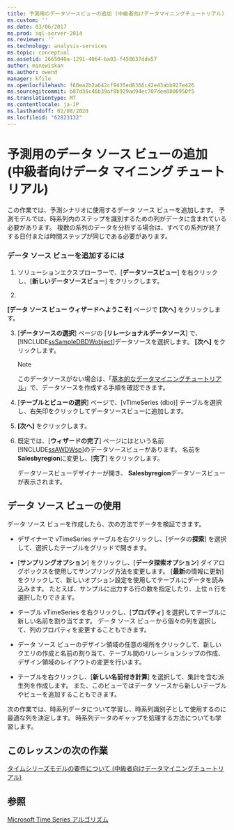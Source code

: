 ```yaml
---
title: 予測用のデータソースビューの追加 (中級者向けデータマイニングチュートリアル) |Microsoft Docs
ms.custom: ''
ms.date: 03/06/2017
ms.prod: sql-server-2014
ms.reviewer: ''
ms.technology: analysis-services
ms.topic: conceptual
ms.assetid: 2665040a-1291-4064-ba01-f458637dda57
author: minewiskan
ms.author: owend
manager: kfile
ms.openlocfilehash: f60ea2b2a642cf9435ed8366c42e43abb927e426
ms.sourcegitcommit: b87d36c46b39af8b929ad94ec707dee8800950f5
ms.translationtype: MT
ms.contentlocale: ja-JP
ms.lasthandoff: 02/08/2020
ms.locfileid: "62823132"
---
```

# <a name="adding-a-data-source-view-for-forecasting-intermediate-data-mining-tutorial"></a>予測用のデータ ソース ビューの追加 (中級者向けデータ マイニング チュートリアル)
  この作業では、予測シナリオに使用するデータ ソース ビューを追加します。 予測モデルでは、時系列内のステップを識別するための列がデータに含まれている必要があります。 複数の系列のデータを分析する場合は、すべての系列が終了する日付または時間ステップが同じである必要があります。  
  
### <a name="to-add-a-data-source-view"></a>データ ソース ビューを追加するには  
  
1.  ソリューションエクスプローラーで、[**データソースビュー**] を右クリックし、[**新しいデータソースビュー**] をクリックします。  
  
2.  
  **[データ ソース ビュー ウィザードへようこそ]** ページで **[次へ]** をクリックします。  
  
3.  [**データソースの選択**] ページの [**リレーショナルデータソース**] で、 [!INCLUDE[ssSampleDBDWobject](../includes/sssampledbdwobject-md.md)]データソースを選択します。 **[次へ]** をクリックします。  
  
    > [!NOTE]  
    >  このデータソースがない場合は、「[基本的なデータマイニングチュートリアル](../../2014/tutorials/basic-data-mining-tutorial.md)」で、データソースを作成する手順を確認できます。  
  
4.  [**テーブルとビューの選択**] ページで、[vTimeSeries (dbo)] テーブルを選択し、右矢印をクリックしてデータソースビューに追加します。  
  
5.  **[次へ]** をクリックします。  
  
6.  既定では、[**ウィザードの完了**] ページにはという名前[!INCLUDE[ssAWDWsp](../includes/ssawdwsp-md.md)]のデータソースビューがあります。 名前を**Salesbyregion**に変更し、[**完了**] をクリックします。  
  
     データソースビューデザイナーが開き、 **Salesbyregion**データソースビューが表示されます。  
  
## <a name="working-with-the-data-source-view"></a>データ ソース ビューの使用  
 データ ソース ビューを作成したら、次の方法でデータを検証できます。  
  
-   デザイナーで vTimeSeries テーブルを右クリックし、[データの**探索**] を選択して、選択したテーブルをグリッドで開きます。  
  
-   [**サンプリングオプション**] をクリックし、[**データ探索オプション**] ダイアログボックスを使用してサンプリング方法を変更します。 [**最新**の情報に更新] をクリックして、新しいオプション設定を使用してテーブルにデータを読み込みます。 たとえば、サンプルに出力する行の数を指定したり、上位 n 行を選択したりできます。  
  
-   テーブル vTimeSeries を右クリックし、[**プロパティ**] を選択してテーブルに新しい名前を割り当てます。 データ ソース ビューから個々の列を選択して、列のプロパティを変更することもできます。  
  
-   データ ソース ビューのデザイン領域の任意の場所をクリックして、新しいクエリの作成と名前の割り当て、テーブル間のリレーションシップの作成、デザイン領域のレイアウトの変更を行います。  
  
-   テーブルを右クリックし、[**新しい名前付き計算**] を選択して、集計を含む派生列を作成します。 また、このビューではデータ ソースから新しいテーブルやビューを追加することもできます。  
  
 次の作業では、時系列データについて学習し、時系列識別子として使用するのに最適な列を決定します。 時系列データのギャップを処理する方法についても学習します。  
  
## <a name="next-task-in-lesson"></a>このレッスンの次の作業  
 [タイムシリーズモデルの要件について &#40;中級者向けデータマイニングチュートリアル&#41;](../../2014/tutorials/time-series-model-requirements-intermediate-data-mining-tutorial.md)  
  
## <a name="see-also"></a>参照  
 [Microsoft Time Series アルゴリズム](../../2014/analysis-services/data-mining/microsoft-time-series-algorithm.md)  
  
  

